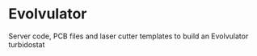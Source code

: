 Evolvulator
===========

Server code, PCB files and laser cutter templates to build an Evolvulator turbidostat
